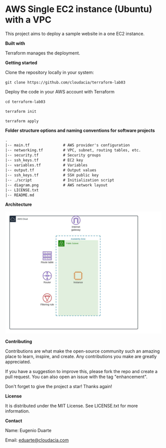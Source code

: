 # AWS Single EC2 instance (Ubuntu) with a VPC

This project aims to deploy a sample website in a one EC2 instance.

**Built with**

Terraform manages the deployment.

**Getting started**

Clone the repository locally in your system:

`git clone https://github.com/cloudacia/terraform-lab03`

Deploy the code in your AWS account with Terraform

`cd terraform-lab03`


`terraform init`


`terraform apply`


**Folder structure options and naming conventions for software projects**
```
.
|-- main.tf               # AWS provider's configuration
|-- networking.tf         # VPC, subnet, routing tables, etc.
|-- security.tf           # Security groups
|-- ssh_keys.tf           # EC2 key
|-- variables.tf          # Variables
|-- output.tf             # Output values
|-- ssh_keys.tf           # SSH public key
|-- ./script              # Initialization script
|-- diagram.png           # AWS network layout
|-- LICENSE.txt
|-- README.md
```

**Architecture**

![Screenshot](diagram01.jpeg)

**Contributing**

Contributions are what make the open-source community such an amazing place to learn, inspire, and create. Any contributions you make are greatly appreciated.

If you have a suggestion to improve this, please fork the repo and create a pull request. You can also open an issue with the tag "enhancement".

Don't forget to give the project a star! Thanks again!

**License**

It is distributed under the MIT License. See LICENSE.txt for more information.

**Contact**

Name: Eugenio Duarte

Email: eduarte@cloudacia.com
